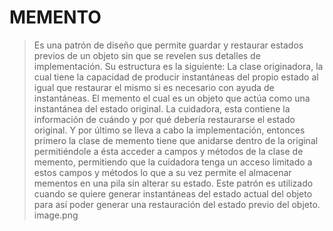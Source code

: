 # MEMENTO
>Es una patrón de diseño que permite guardar y restaurar estados previos de un objeto sin que se revelen sus detalles de implementación.
>Su estructura es la siguiente: La clase originadora, la cual tiene la capacidad de producir instantáneas del propio estado al igual que restaurar el mismo si es necesario con ayuda de instantáneas.
>El memento el cual es un objeto que actúa como una instantánea del estado original.
>La cuidadora, esta contiene la información de cuándo y por qué debería restaurarse el estado original.
>Y por último se lleva a cabo la implementación, entonces primero la clase de memento tiene que anidarse dentro de la original permitiéndole a ésta acceder a campos y métodos de la clase de memento, permitiendo que la cuidadora tenga un acceso limitado a estos campos y métodos lo que a su vez permite el almacenar mementos en una pila sin alterar su estado.
>Este patrón es utilizado cuando se quiere generar instantáneas del estado actual del objeto para así poder generar una restauración del estado previo del objeto.
>image.png